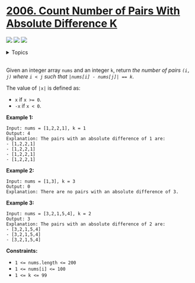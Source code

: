 # [2006. Count Number of Pairs With Absolute Difference K](https://leetcode-cn.com/problems/count-number-of-pairs-with-absolute-difference-k/)

![](https://img.shields.io/badge/Difficulty-Easy-green.svg)
![](https://img.shields.io/badge/Difficulty-Medium-F8AF40.svg)
![](https://img.shields.io/badge/Difficulty-Hard-red.svg)

<details>
<summary>Topics</summary>

* [`Array`](https://leetcode.com/tag/array/)
* [`Hash Table`](https://leetcode.com/tag/hash-table/)

</details>
<br />

Given an integer array `nums` and an integer `k`, return *the number of pairs `(i, j)` where `i < j` such that `|nums[i] - nums[j]| == k`*.

The value of `|x|` is defined as:

 + `x` if `x >= 0`.
 + `-x`  if `x < 0`.
 

**Example 1:**

```
Input: nums = [1,2,2,1], k = 1
Output: 4
Explanation: The pairs with an absolute difference of 1 are:
- [1,2,2,1]
- [1,2,2,1]
- [1,2,2,1]
- [1,2,2,1]
```

**Example 2:**

```
Input: nums = [1,3], k = 3
Output: 0
Explanation: There are no pairs with an absolute difference of 3.
```

**Example 3:**

```
Input: nums = [3,2,1,5,4], k = 2
Output: 3
Explanation: The pairs with an absolute difference of 2 are:
- [3,2,1,5,4]
- [3,2,1,5,4]
- [3,2,1,5,4]
```

**Constraints:**

 + `1 <= nums.length <= 200`
 + `1 <= nums[i] <= 100`
 + `1 <= k <= 99`
